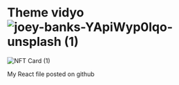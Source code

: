 # Theme vidyo![joey-banks-YApiWyp0lqo-unsplash (1)](https://github.com/mashhurbekCosmosdev/React-vidyo/assets/139423413/31bdfa20-cf4d-47e3-a50f-3b04ee84d657)
![NFT Card (1)](https://github.com/mashhurbekCosmosdev/React-vidyo/assets/139423413/aff32701-ace4-402c-a0f2-2049a2258216)

My React file posted on github
